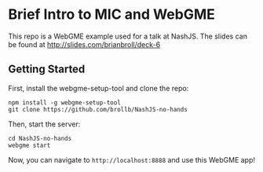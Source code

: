# Brief Intro to MIC and WebGME
This repo is a WebGME example used for a talk at NashJS. The slides can be found at http://slides.com/brianbroll/deck-6

## Getting Started
First, install the webgme-setup-tool and clone the repo:

```
npm install -g webgme-setup-tool
git clone https://github.com/brollb/NashJS-no-hands
```

Then, start the server:

```
cd NashJS-no-hands
webgme start
```

Now, you can navigate to `http://localhost:8888` and use this WebGME app!
